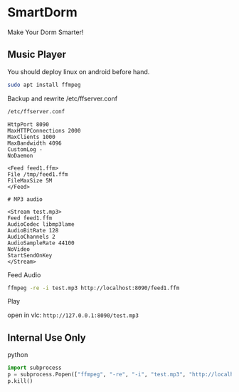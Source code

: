 # SmartDorm
Make Your Dorm Smarter!

## Music Player

You should deploy linux on android before hand.

```bash
sudo apt install ffmpeg
```

Backup and rewrite /etc/ffserver.conf

```bash
/etc/ffserver.conf
```

```
HttpPort 8090
MaxHTTPConnections 2000
MaxClients 1000
MaxBandwidth 4096
CustomLog -
NoDaemon

<Feed feed1.ffm>
File /tmp/feed1.ffm
FileMaxSize 5M
</Feed>

# MP3 audio

<Stream test.mp3>
Feed feed1.ffm
AudioCodec libmp3lame
AudioBitRate 128
AudioChannels 2
AudioSampleRate 44100
NoVideo
StartSendOnKey
</Stream>
```

Feed Audio

```bash
ffmpeg -re -i test.mp3 http://localhost:8090/feed1.ffm
```

Play 

open in vlc: `http://127.0.0.1:8090/test.mp3`

## Internal Use Only

python
```python
import subprocess
p = subprocess.Popen(["ffmpeg", "-re", "-i", "test.mp3", "http://localhost:8090/feed1.ffm"])
p.kill()
```
